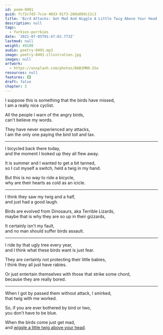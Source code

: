```yaml
---
id: poem-0491
guid: fc72c7d3-7cce-48d3-91f3-20da89dc11c3
title: 'Bird Attacks: Get Mad And Wiggle A Little Twig Above Your Head'
description: null
tags:
  - furkies-purrkies
date: '2021-07-05T01:47:02.773Z'
lastmod: null
weight: 49100
audio: poetry-0491.mp3
image: poetry-0491-illustration.jpg
images: null
artwork:
  - https://unsplash.com/photos/BAB1MN9-2So
resources: null
features: {}
draft: false
chapter: 3
---
```


I suppose this is something that the birds have missed,\
I am a really nice cyclist.

All the people I warn of the angry birds,\
can't believe my words.

They have never experienced any attacks,\
I am the only one paying the bird toll and tax.

---

I bicycled back there today,\
and the moment I looked up they all flew away.

It is summer and I wanted to get a bit tanned,\
so I cut myself a switch, held a twig in my hand.

But this is no way to ride a bicycle,\
why are their hearts as cold as an icicle.

---

I think they saw my twig and a half,\
and just had a good laugh.

Birds are evolved from Dinosaurs, aka Terrible Lizards,\
maybe that is why they are so up in their gizzards,

It certainly isn't my fault,\
and no man should suffer birds assault.

---

I ride by that ugly tree every year,\
and I think what these birds want is just fear.

They are certainly not protecting their little babies,\
I think they all just have rabies.

Or just entertain themselves with those that strike some chord,\
because they are really bored.

---

When I got by passed them without attack, I smirked,\
that twig with me worked.

So, if you are ever bothered by bird or two,\
you don't have to be blue.

When the birds come just get mad,\
and [wiggle a little twig above your head](https://www.youtube.com/watch?v=gWGiWHwmhhc).
